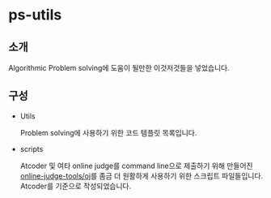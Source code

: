 # ps-utils

## 소개

Algorithmic Problem solving에 도움이 될만한 이것저것들을 넣었습니다.

## 구성

* Utils

  Problem solving에 사용하기 위한 코드 템플릿 목록입니다.

* scripts

  Atcoder 및 여타 online judge를 command line으로 제출하기 위해 만들어진 [online-judge-tools/oj](https://github.com/online-judge-tools/oj)를 좀금 더 원활하게 사용하기 위한 스크립트 파일들입니다.
  Atcoder를 기준으로 작성되었습니다.